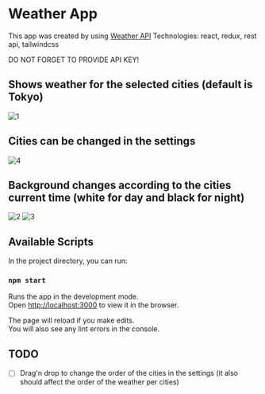 # Weather App

This app was created by using [Weather API](https://openweathermap.org/api)
Technologies: react, redux, rest api, tailwindcss

DO NOT FORGET TO PROVIDE API KEY!

## Shows weather for the selected cities (default is Tokyo)

![1](https://user-images.githubusercontent.com/22559218/124573361-4aa31200-de6b-11eb-91eb-584722040b5b.gif)

## Cities can be changed in the settings

![4](https://user-images.githubusercontent.com/22559218/124574273-1e3bc580-de6c-11eb-8c21-2983b0900993.gif)

## Background changes according to the cities current time (white for day and black for night)
![2](https://user-images.githubusercontent.com/22559218/124574586-6d81f600-de6c-11eb-9fd4-4471ef22340c.gif)
![3](https://user-images.githubusercontent.com/22559218/124572802-c2bd0800-de6a-11eb-85ed-a059569f4a77.gif)


## Available Scripts

In the project directory, you can run:

### `npm start`

Runs the app in the development mode.\
Open [http://localhost:3000](http://localhost:3000) to view it in the browser.

The page will reload if you make edits.\
You will also see any lint errors in the console.

## TODO
- [ ] Drag'n drop to change the order of the cities in the settings (it also should affect the order of the weather per cities) 

